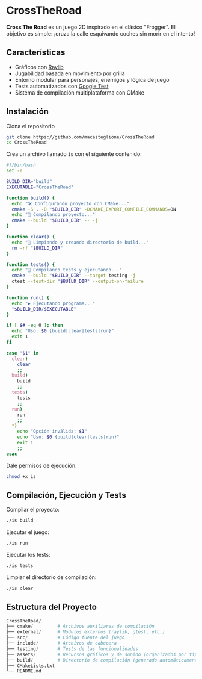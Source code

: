 # CrossTheRoad

**Cross The Road** es un juego 2D inspirado en el clásico "Frogger". El objetivo es simple: ¡cruza la calle esquivando coches sin morir en el intento!

## Características

- Gráficos con [Raylib](https://www.raylib.com/)
- Jugabilidad basada en movimiento por grilla
- Entorno modular para personajes, enemigos y lógica de juego
- Tests automatizados con [Google Test](https://github.com/google/googletest)
- Sistema de compilación multiplataforma con CMake

## Instalación

Clona el repositorio

```sh
git clone https://github.com/macasteglione/CrossTheRoad
cd CrossTheRoad
```

Crea un archivo llamado `is` con el siguiente contenido:

```sh
#!/bin/bash
set -e

BUILD_DIR="build"
EXECUTABLE="CrossTheRoad"

function build() {
  echo "🛠️ Configurando proyecto con CMake..."
  cmake -S . -B "$BUILD_DIR" -DCMAKE_EXPORT_COMPILE_COMMANDS=ON
  echo "🔨 Compilando proyecto..."
  cmake --build "$BUILD_DIR" -- -j
}

function clear() {
  echo "🧹 Limpiando y creando directorio de build..."
  rm -rf "$BUILD_DIR"
}

function tests() {
  echo "🧪 Compilando tests y ejecutando..."
  cmake --build "$BUILD_DIR" --target testing -j
  ctest --test-dir "$BUILD_DIR" --output-on-failure
}

function run() {
  echo "▶️ Ejecutando programa..."
  "$BUILD_DIR/$EXECUTABLE"
}

if [ $# -eq 0 ]; then
  echo "Uso: $0 {build|clear|tests|run}"
  exit 1
fi

case "$1" in
  clear)
    clear
    ;;
  build)
    build
    ;;
  tests)
    tests
    ;;
  run)
    run
    ;;
  *)
    echo "Opción inválida: $1"
    echo "Uso: $0 {build|clear|tests|run}"
    exit 1
    ;;
esac
```

Dale permisos de ejecución:

```sh
chmod +x is
```

## Compilación, Ejecución y Tests

Compilar el proyecto:

```sh
./is build
```

Ejecutar el juego:

```sh
./is run
```

Ejecutar los tests:

```sh
./is tests
```

Limpiar el directorio de compilación:

```sh
./is clear
```

## Estructura del Proyecto

```py
CrossTheRoad/
├── cmake/         # Archivos auxiliares de compilación
├── external/      # Módulos externos (raylib, gtest, etc.)
├── src/           # Código fuente del juego
├── include/       # Archivos de cabecera
├── testing/       # Tests de las funcionalidades
├── assets/        # Recursos gráficos y de sonido (organizados por tipo)
├── build/         # Directorio de compilación (generado automáticamente)
├── CMakeLists.txt
└── README.md
```
